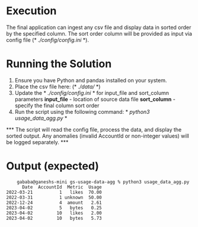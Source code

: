 # Execution
The final application can ingest any csv file and display data in sorted order by the specified column. The sort order column will be provided as input via config file (* *./config/config.ini* *).



# Running the Solution

1. Ensure you have Python and pandas installed on your system.
2. Place the csv file here: (* *./data/* *)
2. Update the * *./config/config.ini* * for input_file and sort_column parameters
    **input_file** - location of source data file
    **sort_column** - specify the final column sort order 
3. Run the script using the following command: * *python3 usage_data_agg.py* *


*** The script will read the config file, process the data, and display the sorted output. Any anomalies (invalid AccountId or non-integer values) will be logged separately. ***

# Output (expected)

```
    gababa@ganeshs-mini gs-usage-data-agg % python3 usage_data_agg.py
      Date  AccountId  Metric  Usage
2022-03-21          1   likes  70.00
2022-03-31          1 unknown  50.00
2022-12-24          4  amount   2.61
2023-04-02          5   bytes   0.25
2023-04-02         10   likes   2.00
2023-04-02         10   bytes   5.73

```